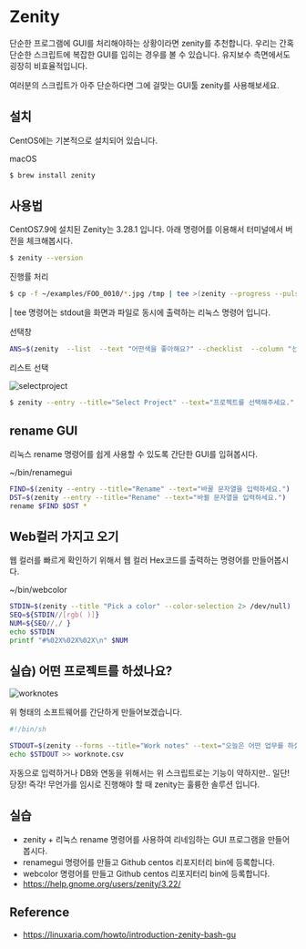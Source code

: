 # Zenity

단순한 프로그램에 GUI를 처리해야하는 상황이라면 zenity를 추천합니다.
우리는 간혹 단순한 스크립트에 복잡한 GUI를 입히는 경우를 볼 수 있습니다.
유지보수 측면에서도 굉장히 비효율적입니다.

여러분의 스크립트가 아주 단순하다면 그에 걸맞는 GUI툴 zenity를 사용해보세요.

## 설치

CentOS에는 기본적으로 설치되어 있습니다.

macOS

```bash
$ brew install zenity
```

## 사용법

CentOS7.9에 설치된 Zenity는 3.28.1 입니다. 아래 명령어를 이용해서 터미널에서 버전을 체크해봅시다.

```bash
$ zenity --version
```

진행률 처리

```bash
$ cp -f ~/examples/FOO_0010/*.jpg /tmp | tee >(zenity --progress --pulsate)
```

| tee 명령어는 stdout을 화면과 파일로 동시에 출력하는 리눅스 명령어 입니다.

선택창

```bash
ANS=$(zenity  --list  --text "어떤색을 좋아해요?" --checklist  --column "선택" --column "옵션" FALSE "흰색" TRUE "검정" --separator=":"); echo $ANS
```

리스트 선택

![selectproject](../figures/selectproject.png)

```bash
$ zenity --entry --title="Select Project" --text="프로젝트를 선택해주세요." circle triangle rectangle
```

## rename GUI

리눅스 rename 명령어를 쉽게 사용할 수 있도록 간단한 GUI를 입혀봅시다.

~/bin/renamegui

```bash
FIND=$(zenity --entry --title="Rename" --text="바꿀 문자열을 입력하세요.")
DST=$(zenity --entry --title="Rename" --text="바뀔 문자열을 입력하세요.")
rename $FIND $DST *
```

## Web컬러 가지고 오기

웹 컬러를 빠르게 확인하기 위해서 웹 컬러 Hex코드를 출력하는 명령어를 만들어봅시다.

~/bin/webcolor

```bash
STDIN=$(zenity --title "Pick a color" --color-selection 2> /dev/null)
SEQ=${STDIN//[rgb( )]}
NUM=${SEQ//,/ }
echo $STDIN
printf "#%02X%02X%02X\n" $NUM
```

## 실습) 어떤 프로젝트를 하셨나요?

![worknotes](../figures/worknotes.png)

위 형태의 소프트웨어를 간단하게 만들어보겠습니다.

```sh
#!/bin/sh

STDOUT=$(zenity --forms --title="Work notes" --text="오늘은 어떤 업무를 하셨나요?" --separator="," --add-calendar="Today" --add-entry="Name" --add-entry="Project" --add-entry="Note" 2> /dev/null)
echo $STDOUT >> worknote.csv
```

자동으로 입력하거나 DB와 연동을 위해서는 위 스크립트로는 기능이 약하지만..
일단! 당장! 즉각! 무언가를 임시로 진행해야 할 때 zenity는 훌륭한 솔루션 입니다.

## 실습

- zenity + 리눅스 rename 명령어를 사용하여 리네임하는 GUI 프로그램을 만들어 봅시다.
- renamegui 명령어를 만들고 Github centos 리포지터리 bin에 등록합니다.
- webcolor 명령어를 만들고 Github centos 리포지터리 bin에 등록합니다.
- https://help.gnome.org/users/zenity/3.22/

## Reference

- https://linuxaria.com/howto/introduction-zenity-bash-gu
